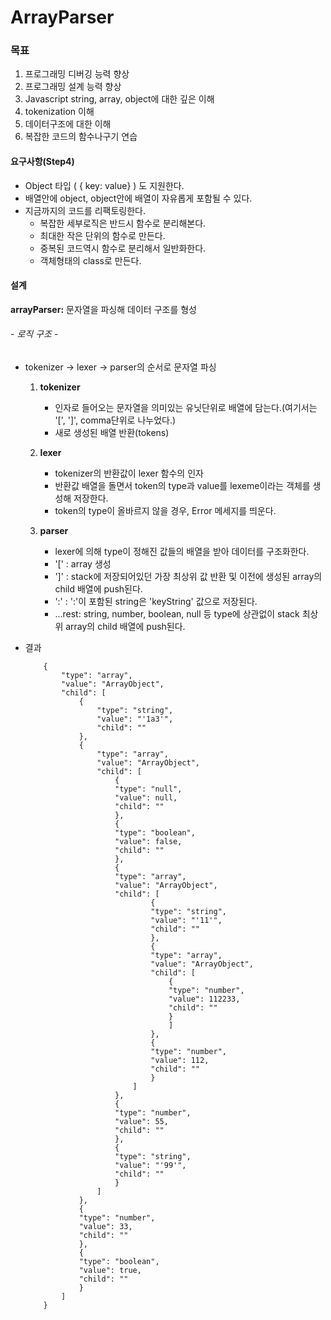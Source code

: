 ArrayParser
===

### 목표
1. 프로그래밍 디버깅 능력 향상
2. 프로그래밍 설계 능력 향상
3. Javascript string, array, object에 대한 깊은 이해
4. tokenization 이해
5. 데이터구조에 대한 이해
6. 복잡한 코드의 함수나구기 연습

#### 요구사항(Step4)
- Object 타입 ( { key: value} ) 도 지원한다.
- 배열안에 object, object안에 배열이 자유롭게 포함될 수 있다.
- 지금까지의 코드를 리팩토링한다.
    - 복잡한 세부로직은 반드시 함수로 분리해본다.
    - 최대한 작은 단위의 함수로 만든다.
    - 중복된 코드역시 함수로 분리해서 일반화한다.
    - 객체형태의 class로 만든다.

#### 설계
**arrayParser:** 문자열을 파싱해 데이터 구조를 형성

###### - 로직 구조 -
- tokenizer -> lexer -> parser의 순서로 문자열 파싱

    1. **tokenizer**
        - 인자로 들어오는 문자열을 의미있는 유닛단위로 배열에 담는다.(여기서는 '[', ']', comma단위로 나누었다.)
        - 새로 생성된 배열 반환(tokens)

    2. **lexer**
        - tokenizer의 반환값이 lexer 함수의 인자
        - 반환값 배열을 돌면서 token의 type과 value를 lexeme이라는 객체를 생성해 저장한다.
        - token의 type이 올바르지 않을 경우, Error 메세지를 띄운다.

    3. **parser**
        - lexer에 의해 type이 정해진 값들의 배열을 받아 데이터를 구조화한다.
        - '[' : array 생성
        - ']' : stack에 저장되어있던 가장 최상위 값 반환 및 이전에 생성된 array의 child 배열에 push된다.
        - ':' : ':'이 포함된 string은 'keyString' 값으로 저장된다.
        - ...rest: string, number, boolean, null 등 type에 상관없이 stack 최상위 array의 child 배열에 push된다.

- 결과
    ```
        {
            "type": "array",
            "value": "ArrayObject",
            "child": [
                {
                    "type": "string",
                    "value": "'1a3'",
                    "child": ""
                },
                {
                    "type": "array",
                    "value": "ArrayObject",
                    "child": [
                        {
                        "type": "null",
                        "value": null,
                        "child": ""
                        },
                        {
                        "type": "boolean",
                        "value": false,
                        "child": ""
                        },
                        {
                        "type": "array",
                        "value": "ArrayObject",
                        "child": [
                                {
                                "type": "string",
                                "value": "'11'",
                                "child": ""
                                },
                                {
                                "type": "array",
                                "value": "ArrayObject",
                                "child": [
                                    {
                                    "type": "number",
                                    "value": 112233,
                                    "child": ""
                                    }
                                    ]
                                },
                                {
                                "type": "number",
                                "value": 112,
                                "child": ""
                                }
                            ]
                        },
                        {
                        "type": "number",
                        "value": 55,
                        "child": ""
                        },
                        {
                        "type": "string",
                        "value": "'99'",
                        "child": ""
                        }
                    ]
                },
                {
                "type": "number",
                "value": 33,
                "child": ""
                },
                {
                "type": "boolean",
                "value": true,
                "child": ""
                }
            ]
        }
    ```
